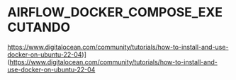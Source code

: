 # AIRFLOW_DOCKER_COMPOSE_EXECUTANDO


https://www.digitalocean.com/community/tutorials/how-to-install-and-use-docker-on-ubuntu-22-04)](https://www.digitalocean.com/community/tutorials/how-to-install-and-use-docker-on-ubuntu-22-04
